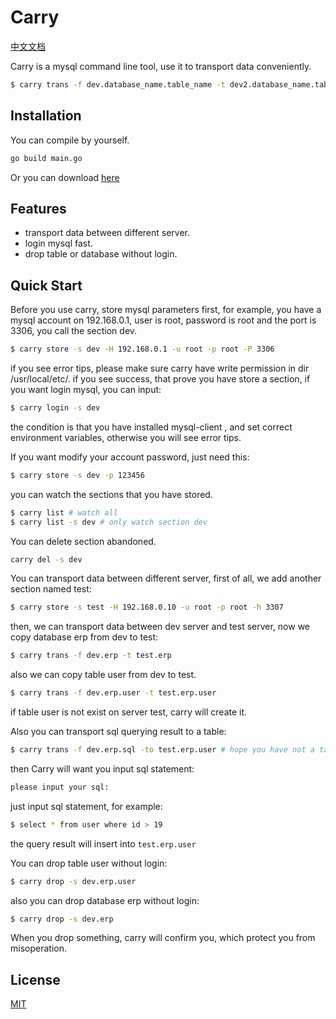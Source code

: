 # Carry
[中文文档](https://github.com/joyant/carry/blob/master/Readme_zh.md)

Carry is a mysql command line tool, use it to transport data conveniently.

```bash
$ carry trans -f dev.database_name.table_name -t dev2.database_name.table_name
```

## Installation
You can compile by yourself.
```bash
go build main.go
```
Or you can download [here](https://github.com/joyant/carry/releases)


## Features
* transport data between different server.
* login mysql fast.
* drop table or database without login.

## Quick Start

Before you use carry, store mysql parameters first, for example, you have a mysql account on 192.168.0.1, user is root, password is root and the port is 3306, you call the section dev.
```bash
$ carry store -s dev -H 192.168.0.1 -u root -p root -P 3306
```
if you see error tips, please make sure carry have write permission in dir /usr/local/etc/.
if you see success, that prove you have store a section, if you want login mysql, you can input:

```bash
$ carry login -s dev
```
the condition is that you have installed mysql-client , and set correct environment variables, otherwise you will see error tips.

If you want modify your account password, just need this:
```bash
$ carry store -s dev -p 123456
```

you can watch the sections that you have stored.
```bash
$ carry list # watch all
$ carry list -s dev # only watch section dev
```

You can delete section abandoned.

```bash
carry del -s dev
```

You can transport data between different server, first of all, we add another section named test:
```bash
$ carry store -s test -H 192.168.0.10 -u root -p root -h 3307
```
then, we can transport data between dev server and test server, now we copy database erp from dev to test:
```bash
$ carry trans -f dev.erp -t test.erp
```
also we can copy table user from dev to test.
```bash
$ carry trans -f dev.erp.user -t test.erp.user
```
if table user is not exist on server test, carry will create it.

Also you can transport sql querying result to a table:
```bash
$ carry trans -f dev.erp.sql -to test.erp.user # hope you have not a table named sql, dev.erp.sql means that you want to input a sql statement.
```
then Carry will want you input sql statement:
```bash
please input your sql:
```
just input sql statement, for example:
```bash
$ select * from user where id > 19
```
the query result will insert into `test.erp.user`

You can drop table user without login:
```bash
$ carry drop -s dev.erp.user
```
also you can drop database erp without login:
```bash
$ carry drop -s dev.erp
```

When you drop something, carry will confirm you, which protect you from misoperation.

## License
[MIT](LICENSE)
